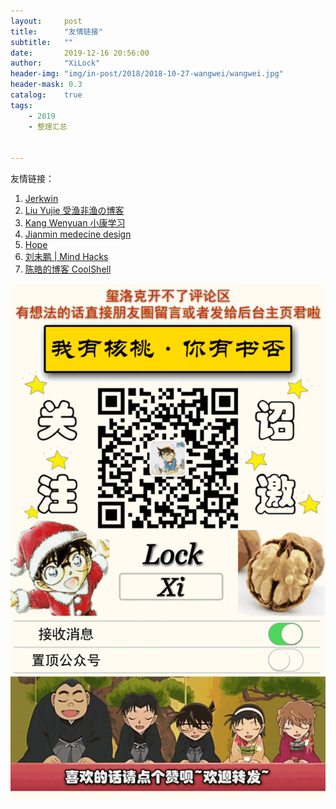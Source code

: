 ```yaml
---
layout:     post
title:      "友情链接"
subtitle:   ""
date:       2019-12-16 20:56:00
author:     "XiLock"
header-img: "img/in-post/2018/2018-10-27-wangwei/wangwei.jpg"
header-mask: 0.3
catalog:    true
tags:
    - 2019
    - 整理汇总


---
```


友情链接：

1. [Jerkwin](http://jerkwin.github.io/)
1. [Liu Yujie 受渔非渔の博客](https://liuyujie714.com/)
1. [Kang Wenyuan 小康学习](http://kangsgo.com/)
1. [Jianmin medecine design](https://blog.csdn.net/u012325865?viewmode=contents)
1. [Hope](http://howiedlut.top/)
1. [刘未鹏 | Mind Hacks](http://mindhacks.cn/)
1. [陈皓的博客 CoolShell](https://coolshell.cn/)

![](/img/wc-tail.GIF)
